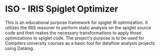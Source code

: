 # ISO - IRIS Spiglet Optimizer

This is an educational purpose framework for spiglet IR optimization. 
It utilizes the IRIS reasoner to perform static analysis on the spiglet source code and then makes the necessary transformations to apply those optimizations to spiglet code. 
The project's purpose is to be used for Compilers university courses as a basic tool for dataflow analysis projects using Datalog.
